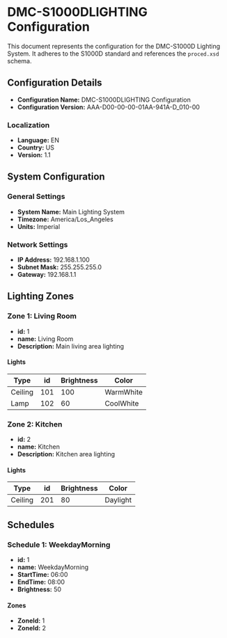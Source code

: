 # DMC-S1000DLIGHTING Configuration

This document represents the configuration for the DMC-S1000D Lighting System. It adheres to the S1000D standard and references the `proced.xsd` schema.

## Configuration Details

*   **Configuration Name:** DMC-S1000DLIGHTING Configuration
*   **Configuration Version:** AAA-D00-00-00-01AA-941A-D\_010-00

### Localization

*   **Language:** EN
*   **Country:** US
*   **Version:** 1.1

## System Configuration

### General Settings

*   **System Name:** Main Lighting System
*   **Timezone:** America/Los\_Angeles
*   **Units:** Imperial

### Network Settings

*   **IP Address:** 192.168.1.100
*   **Subnet Mask:** 255.255.255.0
*   **Gateway:** 192.168.1.1

## Lighting Zones

### Zone 1: Living Room

*   **id:** 1
*   **name:** Living Room
*   **Description:** Main living area lighting

#### Lights

| Type     | id   | Brightness | Color       |
| -------- | ---- | ---------- | ----------- |
| Ceiling  | 101  | 100        | WarmWhite   |
| Lamp     | 102  | 60         | CoolWhite   |

### Zone 2: Kitchen

*   **id:** 2
*   **name:** Kitchen
*   **Description:** Kitchen area lighting

#### Lights

| Type     | id   | Brightness | Color     |
| -------- | ---- | ---------- | --------- |
| Ceiling  | 201  | 80         | Daylight  |

## Schedules

### Schedule 1: WeekdayMorning

*   **id:** 1
*   **name:** WeekdayMorning
*   **StartTime:** 06:00
*   **EndTime:** 08:00
*   **Brightness:** 50

#### Zones

*   **ZoneId:** 1
*   **ZoneId:** 2